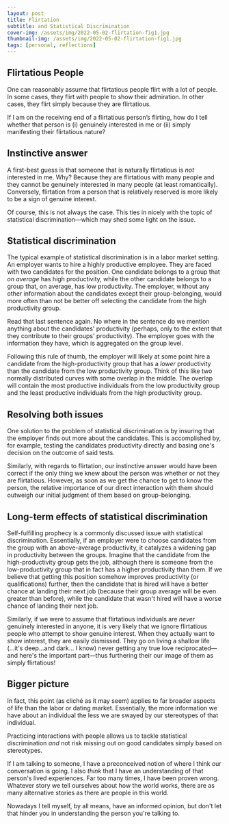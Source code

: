 ```yaml
---
layout: post
title: Flirtation
subtitle: and Statistical Discrimination
cover-img: /assets/img/2022-05-02-flirtation-fig1.jpg
thumbnail-img: /assets/img/2022-05-02-flirtation-fig1.jpg
tags: [personal, reflections]
---
```


## Flirtatious People
One can reasonably assume that flirtatious people flirt with a lot of people. In some cases, they flirt with people to show their admiration. In other cases, they flirt simply because they are flirtatious.

If I am on the receiving end of a flirtatious person’s flirting, how do I tell whether that person is (i) genuinely interested in me or (ii) simply manifesting their flirtatious nature?

## Instinctive answer
A first-best guess is that someone that is naturally flirtatious is _not_ interested in me. Why? Because they are flirtatious with many people and they cannot be genuinely interested in many people (at least romantically). Conversely, flirtation from a person that is relatively reserved is more likely to be a sign of genuine interest. 

Of course, this is not always the case. This ties in nicely with the topic of statistical discrimination—which may shed some light on the issue. 

## Statistical discrimination
The typical example of statistical discrimination is in a labor market setting. An employer wants to hire a highly productive employee. They are faced with
two candidates for the position. One candidate belongs to a group that _on average_ has high productivity, while the other candidate belongs to a group that, on average, has low productivity. The employer, without any other information about the candidates except their group-belonging, would more often than not be better off selecting the candidate from the high productivity group.

Read that last sentence again. No where in the sentence do we mention anything about the candidates' productivity (perhaps, only to the extent that they contribute to their groups' productivity). The employer goes with the information they have, which is aggregated on the group level.

Following this rule of thumb, the employer will likely at some point hire a candidate from the high-productivity group that has a _lower_ productivity than the 
candidate from the low productivity group. Think of this like two normally distributed curves with some overlap in the middle. The overlap will contain the most productive individuals from the low productivity group and the least productive individuals from the high productivity group.

## Resolving both issues
One solution to the problem of statistical discrimination is by insuring that the employer finds out more about the candidates. This is accomplished by, for example, testing the candidates productivity directly and basing one's decision on the outcome of said tests. 

Similarly, with regards to flirtation, our instinctive answer would have been correct if the only thing we knew about the person was whether or not they are flirtatious. However, as soon as we get the chance to get to know the person, the relative importance of our direct interaction with them should outweigh our initial judgment of them based on group-belonging.

## Long-term effects of statistical discrimination
Self-fulfilling prophecy is a commonly discussed issue with statistical discrimination. Essentially, if an employer were to choose candidates from the group with an above-average productivity, it catalyzes a widening gap in productivity between the groups. Imagine that the candidate from the high-productivity group gets the job, although there is someone from the low-productivity group that in fact has a higher productivity than them. If we believe that getting this position somehow improves productivity (or qualifications) further, then the candidate that is hired will have a better chance at landing their next job (because their group average will be even greater than before), while the candidate that wasn't hired will have a worse chance of landing their next job. 

Similarly, if we were to assume that flirtatious individuals are _never_ genuinely interested in anyone, it is very likely that we ignore flirtatious people who 
 attempt to show genuine interest. When they actually want to show interest, they are easily dismissed. They go on living a shallow life (...it's deep...and dark... I know) never getting any true love reciprocated—and here's the important part—thus furthering their our image of them as simply flirtatious!

## Bigger picture
In fact, this point (as cliché as it may seem) applies to far broader aspects of life than the labor or dating market. Essentially, the more information we have
about an individual the less we are swayed by our stereotypes of that individual.

Practicing interactions with people allows us to tackle statistical discrimination _and_ not risk missing out on good candidates simply based on stereotypes.

If I am talking to someone, I have a preconceived notion of where I think our conversation is going. I also _think_ that I have an understanding of that person's lived experiences. Far too many times, I have been proven wrong. Whatever story we tell ourselves about how the world works, there are as many alternative stories as there are people in this world.

Nowadays I tell myself, by all means, have an informed opinion, but don't let that hinder you in understanding the person you're talking to.